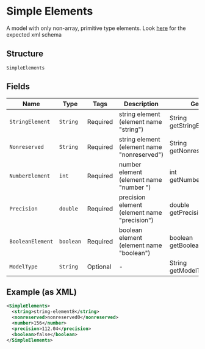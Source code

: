 
# Simple Elements

A model with only non-array, primitive type elements. Look [here](https://gist.github.com/thehappybug/f6cf13f8b5c14a9079ed6402fffe6861#generate-simple-object) for the expected xml schema

## Structure

`SimpleElements`

## Fields

| Name | Type | Tags | Description | Getter | Setter |
|  --- | --- | --- | --- | --- | --- |
| `StringElement` | `String` | Required | string element (element name "string") | String getStringElement() | setStringElement(String stringElement) |
| `Nonreserved` | `String` | Required | string element (element name "nonreserved") | String getNonreserved() | setNonreserved(String nonreserved) |
| `NumberElement` | `int` | Required | number element (element name "number ") | int getNumberElement() | setNumberElement(int numberElement) |
| `Precision` | `double` | Required | precision element (element name "precision") | double getPrecision() | setPrecision(double precision) |
| `BooleanElement` | `boolean` | Required | boolean element (element name "boolean") | boolean getBooleanElement() | setBooleanElement(boolean booleanElement) |
| `ModelType` | `String` | Optional | - | String getModelType() | setModelType(String modelType) |

## Example (as XML)

```xml
<SimpleElements>
  <string>string-element8</string>
  <nonreserved>nonreserved0</nonreserved>
  <number>156</number>
  <precision>112.04</precision>
  <boolean>false</boolean>
</SimpleElements>
```

